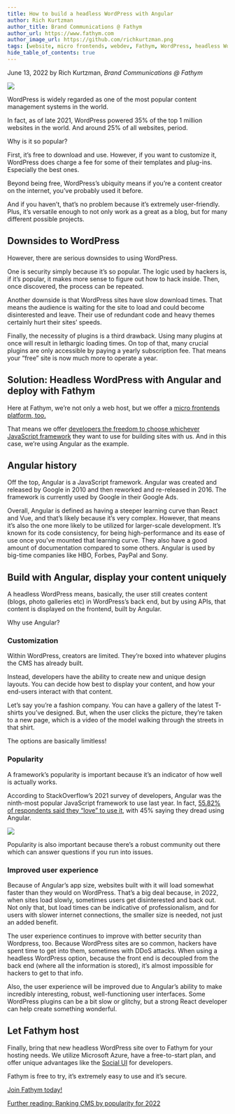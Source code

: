 ```yaml
---
title: How to build a headless WordPress with Angular
author: Rich Kurtzman
author_title: Brand Communications @ Fathym
author_url: https://www.fathym.com
author_image_url: https://github.com/richkurtzman.png
tags: [website, micro frontends, webdev, Fathym, WordPress, headless WordPress]
hide_table_of_contents: true
---
```


June 13, 2022 by Rich Kurtzman, _Brand Communications @ Fathym_

![](https://www.fathym.com/img/angularcomp.png) 

WordPress is widely regarded as one of the most popular content management systems in the world.  

In fact, as of late 2021, WordPress powered 35% of the top 1 million websites in the world. And around 25% of all websites, period.  

Why is it so popular?  

First, it’s free to download and use. However, if you want to customize it, WordPress does charge a fee for some of their templates and plug-ins. Especially the best ones. 

Beyond being free, WordPress’s ubiquity means if you’re a content creator on the internet, you’ve probably used it before.  

And if you haven’t, that’s no problem because it’s extremely user-friendly. Plus, it’s versatile enough to not only work as a great as a blog, but for many different possible projects.  

## Downsides to WordPress 

However, there are serious downsides to using WordPress.  

One is security simply because it’s so popular. The logic used by hackers is, if it’s popular, it makes more sense to figure out how to hack inside. Then, once discovered, the process can be repeated.  

Another downside is that WordPress sites have slow download times. That means the audience is waiting for the site to load and could become disinterested and leave. Their use of redundant code and heavy themes certainly hurt their sites’ speeds.  

Finally, the necessity of plugins is a third drawback. Using many plugins at once will result in lethargic loading times. On top of that, many crucial plugins are only accessible by paying a yearly subscription fee. That means your “free” site is now much more to operate a year.  

## Solution: Headless WordPress with Angular and deploy with Fathym 

Here at Fathym, we’re not only a web host, but we offer a [micro frontends platform, too.](https://www.fathym.com/blog/articles/2022/march/2022-03-14-a-simple-micro-frontends-explainer)  

That means we offer [developers the freedom to choose whichever JavaScript framework](https://www.fathym.com/blog/articles/2022/february/2022-02-28-angular-vs-react-vs-vue-you-choose) they want to use for building sites with us. And in this case, we’re using Angular as the example.  

## Angular history 

Off the top, Angular is a JavaScript framework. Angular was created and released by Google in 2010 and then reworked and re-released in 2016. The framework is currently used by Google in their Google Ads.   

Overall, Angular is defined as having a steeper learning curve than React and Vue, and that’s likely because it’s very complex. However, that means it’s also the one more likely to be utilized for larger-scale development. It’s known for its code consistency, for being high-performance and its ease of use once you’ve mounted that learning curve. They also have a good amount of documentation compared to some others. Angular is used by big-time companies like HBO, Forbes, PayPal and Sony. 

## Build with Angular, display your content uniquely 

A headless WordPress means, basically, the user still creates content (blogs, photo galleries etc) in WordPress’s back end, but by using APIs, that content is displayed on the frontend, built by Angular.  

Why use Angular?  

### Customization 

Within WordPress, creators are limited. They’re boxed into whatever plugins the CMS has already built.  

Instead, developers have the ability to create new and unique design layouts. You can decide how best to display your content, and how your end-users interact with that content.  

Let’s say you’re a fashion company. You can have a gallery of the latest T-shirts you’ve designed. But, when the user clicks the picture, they’re taken to a new page, which is a video of the model walking through the streets in that shirt.  

The options are basically limitless!  

### Popularity 

A framework’s popularity is important because it’s an indicator of how well is actually works.  

According to StackOverflow’s 2021 survey of developers, Angular was the ninth-most popular JavaScript framework to use last year. In fact, [55.82% of respondents said they “love” to use it](https://www.fathym.com/blog/articles/2022/april/2022-04-13-micro-frontend-popularity), with 45% saying they dread using Angular.  

![](https://www.fathym.com/img/frameworksloved.png)

Popularity is also important because there’s a robust community out there which can answer questions if you run into issues.  

### Improved user experience 

Because of Angular’s app size, websites built with it will load somewhat faster than they would on WordPress. That’s a big deal because, in 2022, when sites load slowly, sometimes users get disinterested and back out. Not only that, but load times can be indicative of professionalism, and for users with slower internet connections, the smaller size is needed, not just an added benefit. 

The user experience continues to improve with better security than Wordpress, too. Because WordPress sites are so common, hackers have spent time to get into them, sometimes with DDoS attacks. When using a headless WordPress option, because the front end is decoupled from the back end (where all the information is stored), it’s almost impossible for hackers to get to that info. 

Also, the user experience will be improved due to Angular’s ability to make incredibly interesting, robust, well-functioning user interfaces. Some WordPress plugins can be a bit slow or glitchy, but a strong React developer can help create something wonderful.  

## Let Fathym host 

Finally, bring that new headless WordPress site over to Fathym for your hosting needs. We utilize Microsoft Azure, have a free-to-start plan, and offer unique advantages like the [Social UI](https://www.fathym.com/blog/articles/2022/march/2022-03-02-introducing-fathyms-social-ui) for developers.  

Fathym is free to try, it’s extremely easy to use and it’s secure.  

[Join Fathym today!](https://www.fathym.com/dashboard) 

[Further reading: Ranking CMS by popularity for 2022](https://www.fathym.com/blog/articles/2022/july/2022-07-28-ranking-cms-on-popularity-2022)